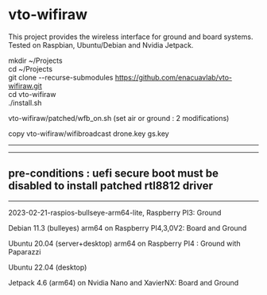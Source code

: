 # vto-wifiraw

This project provides the wireless interface for ground and board systems.  
Tested on Raspbian, Ubuntu/Debian and Nvidia Jetpack.  

mkdir ~/Projects  
cd ~/Projects  
git clone --recurse-submodules https://github.com/enacuavlab/vto-wifiraw.git  
cd vto-wifiraw  
./install.sh  

vto-wifiraw/patched/wfb_on.sh (set air or ground : 2 modifications)  

copy vto-wifiraw/wifibroadcast drone.key gs.key  

---------------------------------------------------------------------------------
---------------------------------------------------------------------------------
pre-conditions : uefi secure boot must be disabled to install patched rtl8812 driver
---------------------------------------------------------------------------------
---------------------------------------------------------------------------------
2023-02-21-raspios-bullseye-arm64-lite, Raspberry PI3: Ground

Debian 11.3 (bulleyes) arm64 on Raspberry PI4,3,0V2: Board and Ground
 
Ubuntu 20.04 (server+desktop) arm64 on Raspberry PI4 : Ground with Paparazzi 

Ubuntu 22.04 (desktop)

Jetpack 4.6 (arm64) on Nvidia Nano and XavierNX:  Board and Ground
